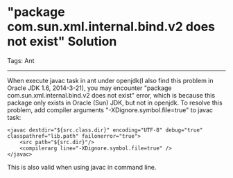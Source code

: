 # "package com.sun.xml.internal.bind.v2 does not exist" Solution
Tags: Ant

------

When execute javac task in ant under openjdk(I also find this problem in Oracle JDK 1.6, 2014-3-21), you may encounter "package com.sun.xml.internal.bind.v2 does not exist" error, which is because this package only exists in Oracle (Sun) JDK, but not in openjdk. To resolve this problem, add compiler arguments "-XDignore.symbol.file=true" to javac task:

    <javac destdir="${src.class.dir}" encoding="UTF-8" debug="true" classpathref="lib.path" failonerror="true"> 
        <src path="${src.dir}"/> 
        <compilerarg line="-XDignore.symbol.file=true" /> 
    </javac> 

This is also valid when using javac in command line.
